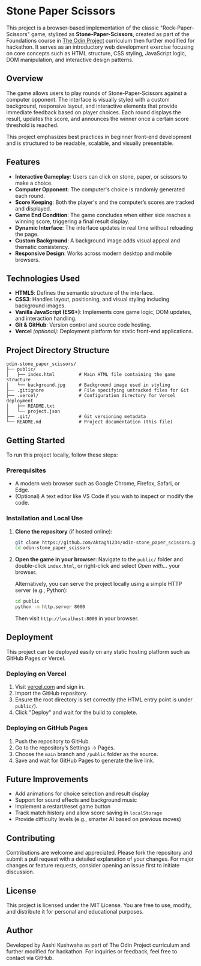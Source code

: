 # Stone Paper Scissors

This project is a browser-based implementation of the classic "Rock-Paper-Scissors" game, stylized as **Stone-Paper-Scissors**, created as part of the Foundations course in [The Odin Project](https://www.theodinproject.com/) curriculum then further modified for hackathon. It serves as an introductory web development exercise focusing on core concepts such as HTML structure, CSS styling, JavaScript logic, DOM manipulation, and interactive design patterns.

## Overview

The game allows users to play rounds of Stone-Paper-Scissors against a computer opponent. The interface is visually styled with a custom background, responsive layout, and interactive elements that provide immediate feedback based on player choices. Each round displays the result, updates the score, and announces the winner once a certain score threshold is reached.

This project emphasizes best practices in beginner front-end development and is structured to be readable, scalable, and visually presentable.

## Features

- **Interactive Gameplay**: Users can click on stone, paper, or scissors to make a choice.
- **Computer Opponent**: The computer's choice is randomly generated each round.
- **Score Keeping**: Both the player's and the computer’s scores are tracked and displayed.
- **Game End Condition**: The game concludes when either side reaches a winning score, triggering a final result display.
- **Dynamic Interface**: The interface updates in real time without reloading the page.
- **Custom Background**: A background image adds visual appeal and thematic consistency.
- **Responsive Design**: Works across modern desktop and mobile browsers.

## Technologies Used

- **HTML5**: Defines the semantic structure of the interface.
- **CSS3**: Handles layout, positioning, and visual styling including background images.
- **Vanilla JavaScript (ES6+)**: Implements core game logic, DOM updates, and interaction handling.
- **Git & GitHub**: Version control and source code hosting.
- **Vercel** *(optional)*: Deployment platform for static front-end applications.

## Project Directory Structure

```
odin-stone_paper_scissors/
├── public/
│   ├── index.html         # Main HTML file containing the game structure
│   └── background.jpg     # Background image used in styling
├── .gitignore             # File specifying untracked files for Git
├── .vercel/               # Configuration directory for Vercel deployment
│   ├── README.txt
│   └── project.json
├── .git/                  # Git versioning metadata
└── README.md              # Project documentation (this file)
```

## Getting Started

To run this project locally, follow these steps:

### Prerequisites

- A modern web browser such as Google Chrome, Firefox, Safari, or Edge.
- (Optional) A text editor like VS Code if you wish to inspect or modify the code.

### Installation and Local Use

1. **Clone the repository** (if hosted online):
   ```bash
   git clone https://github.com/Aktagh1234/odin-stone_paper_scissors.git
   cd odin-stone_paper_scissors
   ```

2. **Open the game in your browser**:
   Navigate to the `public/` folder and double-click `index.html`, or right-click and select *Open with...* your browser.

   Alternatively, you can serve the project locally using a simple HTTP server (e.g., Python):

   ```bash
   cd public
   python -m http.server 8000
   ```

   Then visit `http://localhost:8000` in your browser.

## Deployment

This project can be deployed easily on any static hosting platform such as GitHub Pages or Vercel.

### Deploying on Vercel

1. Visit [vercel.com](https://vercel.com) and sign in.
2. Import the GitHub repository.
3. Ensure the root directory is set correctly (the HTML entry point is under `public/`).
4. Click "Deploy" and wait for the build to complete.

### Deploying on GitHub Pages

1. Push the repository to GitHub.
2. Go to the repository’s Settings → Pages.
3. Choose the `main` branch and `/public` folder as the source.
4. Save and wait for GitHub Pages to generate the live link.

## Future Improvements

- Add animations for choice selection and result display
- Support for sound effects and background music
- Implement a restart/reset game button
- Track match history and allow score saving in `localStorage`
- Provide difficulty levels (e.g., smarter AI based on previous moves)

## Contributing

Contributions are welcome and appreciated. Please fork the repository and submit a pull request with a detailed explanation of your changes. For major changes or feature requests, consider opening an issue first to initiate discussion.

## License

This project is licensed under the MIT License. You are free to use, modify, and distribute it for personal and educational purposes.

## Author

Developed by Aashi Kushwaha as part of The Odin Project curriculum and further modified for hackathon. For inquiries or feedback, feel free to contact via GitHub.
